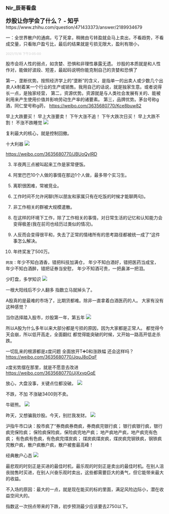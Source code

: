 ### Nir_辰哥看盘

<p><font size="4"><b>
炒股让你学会了什么？ - 知乎</b></font>
https://www.zhihu.com/question/471433373/answer/2189934679

一：全世界散户的通病，亏了死拿，稍微由亏转盈就会马上卖出，不看趋势，不看成交量，只看账户盈亏比，最后的结果就是亏损无限大，盈利有限小，

<font size="1" style="color:#DCDCDC"><b>2021/11/16 下午3:05:00</b></font>

股市会将人性的弱点，如贪婪、恐惧和非理性暴露无遗。
炒股的本质就是和人性作对，能做好波段、短差，最起码说明你能克制自己的贪婪和恐惧了 ​​​

第一，垄断优势。按照经济学上的“垄断”的含义，是指单一的出卖人或少数几个出卖人k制着某一个行业的生产或销售。我用自己的话说，就是独家生意。或者说得长一点，是独家经营，
第二，资源优势。资源就是与人类社会发展有关的、能被利用来产生使用价值并影响劳动生产率的诸要素。
第三，品牌优势。茅台号称g酒，同仁堂号称g药，
https://weibo.com/3635680770/Kce8buw82

早上大跌要买！
早上大涨要卖！
下午大涨不追！
下午大跌次日买！
早上大跌不割！
不涨不跌睡觉
![](https://wx1.sinaimg.cn/large/d8b41602gy1gogbk8wg0qj20eh0j7dhe.jpg)

复利最大的核心，就是控制回撤。

十大利器
![](https://wx4.sinaimg.cn/large/d8b41602gy1gobo92uavqj20pk4n2kjl.jpg)

https://weibo.com/3635680770/JBUoQyIRD

3. 半夜两三点被叫起来工作是家常便饭。

4. 阿里巴巴10个人做的事情在那边1个人做，最多带个实习生。

5. 离职很困难，常被竞业。

6. 工作时间不允许闲聊(所以朋友和家属只有在吃饭的时候才能聊两句)。

7. 非工作相关的群被大规模遣散。

8. 在这样的环境下工作，除了工作相关的事情，对日常生活的记忆和认知能力会变得极差(我在前司也经历过类似的情况)。

9. 人反而会变得很平和，失去了正常的情绪所有的思考路径都被统一成了“这件事怎么解决。

10. 年终奖发了500万。

`网友：`年少不知白酒香，错把科技加满仓，
年少不知白酒好，错把医药当成宝，
年少不知白酒醉，错把证券当安慰，
年少不知酒可贵，一把鼻涕一把泪。

少盯盘，多学知识
<img src="https://wx3.sinaimg.cn/large/d8b41602ly1gl2a1d8ixtj20m80m8q6y.jpg">

一根大阳线后不少人翻多
指数立马就掉头了。

A股真的是最难的市场了，比期货都难。除非一直拿着白酒医药的人。  大家有没有这种感觉？

当你选择踏入股市，炒股第一年，第五年
![](https://wx4.sinaimg.cn/large/d8b41602gy1gk7dj9puplj20m80m8abe.jpg)

所以A股为什么多年以来大部分都是亏损的原因，因为大家都是正常人。
都觉得今天会崩，所以低开高走，全面翻红
都觉得能突破的时候，又开始一路高开低走杀跌。

一切乱来的根源都是z度问题
全面放开T➕0和涨跌幅
还会这样吗？
https://weibo.com/3635680770/JquJ8oDqF

z度劣势摆在那里，就是不愿意去改进 ​​​​
https://weibo.com/3635680770/JjXxvpGqE

放心，大盘没事，关键点位都没破。
![](https://wx1.sinaimg.cn/large/d8b41602gy1ghqcheoehuj208509ugpz.jpg)

不跌，不加
不涨破3400则不卖。

牛砸熊。
![](https://wx3.sinaimg.cn/large/d8b41602gy1ggwljzuh7qj20fs08v78p.jpg)

昨天，又想骗我炒股。今天，别拦我发财。
![](https://wx4.sinaimg.cn/large/d8b41602ly1ggh9ipabfmj20n00e77ep.jpg)

沪指牛市口诀：股市疯了“券商疯券商疯，券商疯完银行疯； 银行疯银行疯，银行疯完保险疯； 保险疯保险疯，保险疯完地产疯； 地产疯地产疯，地产疯完有色疯； 有色疯有色疯，有色疯完煤炭疯； 煤炭疯煤炭疯，煤炭疯完钢铁疯，钢铁疯完散户疯，散户疯散户疯，散户被套最高峰！

经典散户心态
![](https://wx1.sinaimg.cn/large/d8b41602gy1gga0xl6dx9j20ja0ejasv.jpg)

最悲观的时刻正是买进的最佳时机，最乐观的时刻正是卖出的最佳时机。在别人沮丧抛售时买进，在别人兴奋乐观时卖出，这些都需要巨大的勇气，但它能带来最大的收益。

不入场的原因：最大的一点，就是现在能买的标的里面，满足风险边际小，潜在收益空间大的。

指数这一次拐点带来的下跌，初步预测最少应该要去2750以下。
